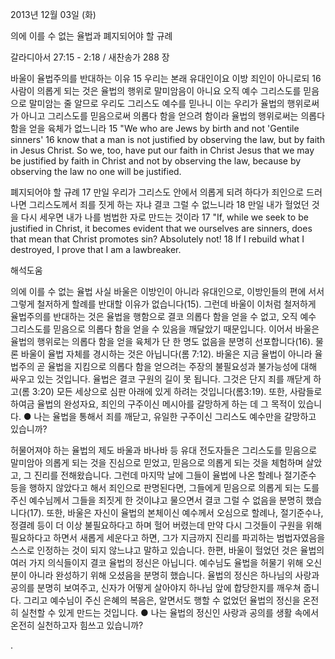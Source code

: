 2013년 12월 03일 (화)

의에 이를 수 없는 율법과 폐지되어야 할 규례



갈라디아서 27:15 - 2:18 / 새찬송가 288 장


바울이 율법주의를 반대하는 이유
15 우리는 본래 유대인이요 이방 죄인이 아니로되 16 사람이 의롭게 되는 것은 율법의 행위로 말미암음이 아니요 오직 예수 그리스도를 믿음으로 말미암는 줄 알므로 우리도 그리스도 예수를 믿나니 이는 우리가 율법의 행위로써가 아니고 그리스도를 믿음으로써 의롭다 함을 얻으려 함이라 율법의 행위로써는 의롭다 함을 얻을 육체가 없느니라
15 "We who are Jews by birth and not 'Gentile sinners' 16 know that a man is not justified by observing the law, but by faith in Jesus Christ. So we, too, have put our faith in Christ Jesus that we may be justified by faith in Christ and not by observing the law, because by observing the law no one will be justified.

폐지되어야 할 규례
17 만일 우리가 그리스도 안에서 의롭게 되려 하다가 죄인으로 드러나면 그리스도께서 죄를 짓게 하는 자냐 결코 그럴 수 없느니라 18 만일 내가 헐었던 것을 다시 세우면 내가 나를 범법한 자로 만드는 것이라
17 "If, while we seek to be justified in Christ, it becomes evident that we ourselves are sinners, does that mean that Christ promotes sin? Absolutely not! 18 If I rebuild what I destroyed, I prove that I am a lawbreaker.

해석도움





의에 이를 수 없는 율법
사실 바울은 이방인이 아니라 유대인으로, 이방인들의 편에 서서 그렇게 철저하게 할례를 반대할 이유가 없습니다(15). 그런데 바울이 이처럼 철저하게 율법주의를 반대하는 것은 율법을 행함으로 결코 의롭다 함을 얻을 수 없고, 오직 예수 그리스도를 믿음으로 의롭다 함을 얻을 수 있음을 깨달았기 때문입니다. 이어서 바울은 율법의 행위로는 의롭다 함을 얻을 육체가 단 한 명도 없음을 분명히 선포합니다(16). 물론 바울이 율법 자체를 경시하는 것은 아닙니다(롬 7:12). 바울은 지금 율법이 아니라 율법주의 곧 율법을 지킴으로 의롭다 함을 얻으려는 주장의 불필요성과 불가능성에 대해 싸우고 있는 것입니다. 율법은 결코 구원의 길이 못 됩니다. 그것은 단지 죄를 깨닫게 하고(롬 3:20) 모든 세상으로 심판 아래에 있게 하려는 것입니다(롬3:19). 또한, 사람들로 하여금 율법의 완성자요, 죄인의 구주이신 메시아를 갈망하게 하는 데 그 목적이 있습니다.
● 나는 율법을 통해서 죄를 깨닫고, 유일한 구주이신 그리스도 예수만을 갈망하고 있습니까?

허물어져야 하는 율법의 제도
바울과 바나바 등 유대 전도자들은 그리스도를 믿음으로 말미암아 의롭게 되는 것을 진심으로 믿었고, 믿음으로 의롭게 되는 것을 체험하며 살았고, 그 진리를 전해왔습니다. 그런데 마지막 날에 그들이 율법에 나온 할례나 절기준수 등을 행하지 않았다고 해서 죄인으로 판명된다면, 그들에게 믿음으로 의롭게 되는 도를 주신 예수님께서 그들을 죄짓게 한 것이냐고 물으면서 결코 그럴 수 없음을 분명히 했습니다(17). 또한, 바울은 자신이 율법의 본체이신 예수께서 오심으로 할례나, 절기준수나, 정결례 등이 더 이상 불필요하다고 하며 헐어 버렸는데 만약 다시 그것들이 구원을 위해 필요하다고 하면서 새롭게 세운다고 하면, 그가 지금까지 진리를 파괴하는 범법자였음을 스스로 인정하는 것이 되지 않느냐고 말하고 있습니다. 한편, 바울이 헐었던 것은 율법의 여러 가지 의식들이지 결코 율법의 정신은 아닙니다. 예수님도 율법을 허물기 위해 오신 분이 아니라 완성하기 위해 오셨음을 분명히 했습니다. 율법의 정신은 하나님의 사랑과 공의를 분명히 보여주고, 신자가 어떻게 살아야지 하나님 앞에 합당한지를 깨우쳐 줍니다. 그리고 예수님이 주신 은혜의 복음은, 알면서도 행할 수 없었던 율법의 정신을 온전히 실천할 수 있게 만드는 것입니다.
● 나는 율법의 정신인 사랑과 공의를 생활 속에서 온전히 실천하고자 힘쓰고 있습니까?

.